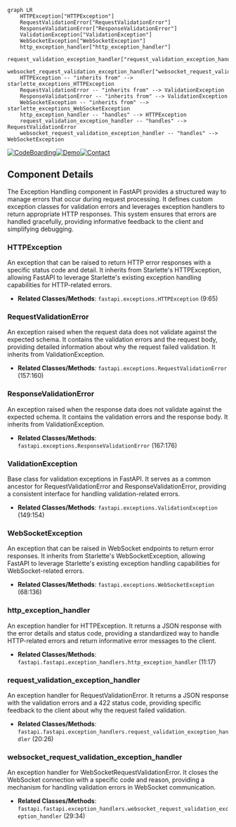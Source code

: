 ```mermaid
graph LR
    HTTPException["HTTPException"]
    RequestValidationError["RequestValidationError"]
    ResponseValidationError["ResponseValidationError"]
    ValidationException["ValidationException"]
    WebSocketException["WebSocketException"]
    http_exception_handler["http_exception_handler"]
    request_validation_exception_handler["request_validation_exception_handler"]
    websocket_request_validation_exception_handler["websocket_request_validation_exception_handler"]
    HTTPException -- "inherits from" --> starlette_exceptions_HTTPException
    RequestValidationError -- "inherits from" --> ValidationException
    ResponseValidationError -- "inherits from" --> ValidationException
    WebSocketException -- "inherits from" --> starlette_exceptions_WebSocketException
    http_exception_handler -- "handles" --> HTTPException
    request_validation_exception_handler -- "handles" --> RequestValidationError
    websocket_request_validation_exception_handler -- "handles" --> WebSocketException
```
[![CodeBoarding](https://img.shields.io/badge/Generated%20by-CodeBoarding-9cf?style=flat-square)](https://github.com/CodeBoarding/GeneratedOnBoardings)[![Demo](https://img.shields.io/badge/Try%20our-Demo-blue?style=flat-square)](https://www.codeboarding.org/demo)[![Contact](https://img.shields.io/badge/Contact%20us%20-%20codeboarding@gmail.com-lightgrey?style=flat-square)](mailto:codeboarding@gmail.com)

## Component Details

The Exception Handling component in FastAPI provides a structured way to manage errors that occur during request processing. It defines custom exception classes for validation errors and leverages exception handlers to return appropriate HTTP responses. This system ensures that errors are handled gracefully, providing informative feedback to the client and simplifying debugging.

### HTTPException
An exception that can be raised to return HTTP error responses with a specific status code and detail. It inherits from Starlette's HTTPException, allowing FastAPI to leverage Starlette's existing exception handling capabilities for HTTP-related errors.
- **Related Classes/Methods**: `fastapi.exceptions.HTTPException` (9:65)

### RequestValidationError
An exception raised when the request data does not validate against the expected schema. It contains the validation errors and the request body, providing detailed information about why the request failed validation. It inherits from ValidationException.
- **Related Classes/Methods**: `fastapi.exceptions.RequestValidationError` (157:160)

### ResponseValidationError
An exception raised when the response data does not validate against the expected schema. It contains the validation errors and the response body. It inherits from ValidationException.
- **Related Classes/Methods**: `fastapi.exceptions.ResponseValidationError` (167:176)

### ValidationException
Base class for validation exceptions in FastAPI. It serves as a common ancestor for RequestValidationError and ResponseValidationError, providing a consistent interface for handling validation-related errors.
- **Related Classes/Methods**: `fastapi.exceptions.ValidationException` (149:154)

### WebSocketException
An exception that can be raised in WebSocket endpoints to return error responses. It inherits from Starlette's WebSocketException, allowing FastAPI to leverage Starlette's existing exception handling capabilities for WebSocket-related errors.
- **Related Classes/Methods**: `fastapi.exceptions.WebSocketException` (68:136)

### http_exception_handler
An exception handler for HTTPException. It returns a JSON response with the error details and status code, providing a standardized way to handle HTTP-related errors and return informative error messages to the client.
- **Related Classes/Methods**: `fastapi.fastapi.exception_handlers.http_exception_handler` (11:17)

### request_validation_exception_handler
An exception handler for RequestValidationError. It returns a JSON response with the validation errors and a 422 status code, providing specific feedback to the client about why the request failed validation.
- **Related Classes/Methods**: `fastapi.fastapi.exception_handlers.request_validation_exception_handler` (20:26)

### websocket_request_validation_exception_handler
An exception handler for WebSocketRequestValidationError. It closes the WebSocket connection with a specific code and reason, providing a mechanism for handling validation errors in WebSocket communication.
- **Related Classes/Methods**: `fastapi.fastapi.exception_handlers.websocket_request_validation_exception_handler` (29:34)